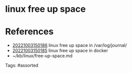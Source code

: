 # linux free up space

# References
- [20221003150186](/zet/20221003150186/) linux free up space in /var/log/journal/
- [20221003150185](/zet/20221003150185/) linux free up space in docker
- ~/kb/linux/free-up-space.md

Tags:
    #assorted

